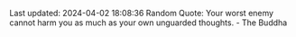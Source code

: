 Last updated: 2024-04-02 18:08:36
Random Quote: Your worst enemy cannot harm you as much as your own unguarded thoughts. - The Buddha